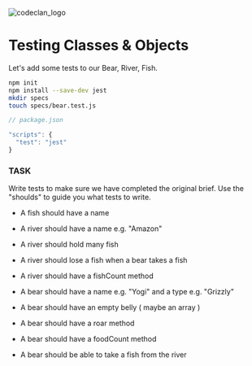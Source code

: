 ![codeclan_logo](https://user-images.githubusercontent.com/11422619/54070681-ca4c5200-425a-11e9-8cf8-cd6a191bc3cd.png)

# Testing Classes & Objects

Let's add some tests to our Bear, River, Fish.

```bash
npm init
npm install --save-dev jest
mkdir specs
touch specs/bear.test.js
```

```js
// package.json

"scripts": {
  "test": "jest"
}

```

### TASK

Write tests to make sure we have completed the original brief. Use the "shoulds" to guide you what tests to write.

- A fish should have a name

- A river should have a name e.g. "Amazon"
- A river should hold many fish
- A river should lose a fish when a bear takes a fish
- A river should have a fishCount method

- A bear should have a name e.g. "Yogi" and a type e.g. "Grizzly"
- A bear should have an empty belly ( maybe an array )
- A bear should have a roar method
- A bear should have a foodCount method
- A bear should be able to take a fish from the river
